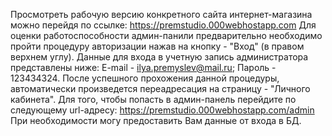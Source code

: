 Просмотреть рабочую версию конкретного сайта интернет-магазина можно перейдя по ссылке: https://premstudio.000webhostapp.com
Для оценки работоспособности админ-панили предварительно необходимо пройти процедуру авторизации нажав на кнопку - "Вход" (в правом верхнем углу).
Данные для входа в учетную запись администратора представлены ниже:
E-mail - ilya.premyslev@mail.ru;
Пароль - 123434324.
После успешного прохожения данной процедуры, автоматически произведется переадресация на страницу - "Личного кабинета".
Для того, чтобы попасть в админ-панель перейдите по следующему url-адресу: https://premstudio.000webhostapp.com/admin
При необходимости могу предоставить Вам данные от входа в БД. 